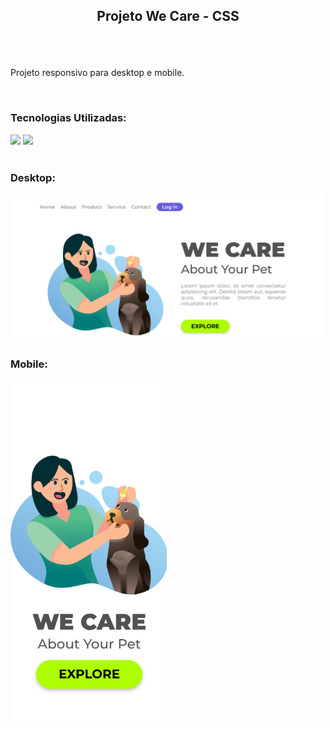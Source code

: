 ## <p align="center">Projeto We Care - CSS</p>

<br>    
<br>

<p>Projeto responsivo para desktop e mobile.</p>

<br>

<h3>Tecnologias Utilizadas:</h3>

<img src="https://github.com/user-attachments/assets/550da207-3a9d-4c3f-a56f-5063138ef125" width="30px">
<img src="https://github.com/user-attachments/assets/f132d419-3111-419b-822b-ba9f37848a1d" width="30px">

<br>
<br>

<h3>Desktop:</h3>
<img src="https://github.com/danielhbbarbosa/projeto/blob/main/img/desktop.png?raw=true" width= "500px">

<h3>Mobile:</h3>
<img src="https://github.com/danielhbbarbosa/projeto/blob/main/img/mobile.png?raw=true" width= "250px">
